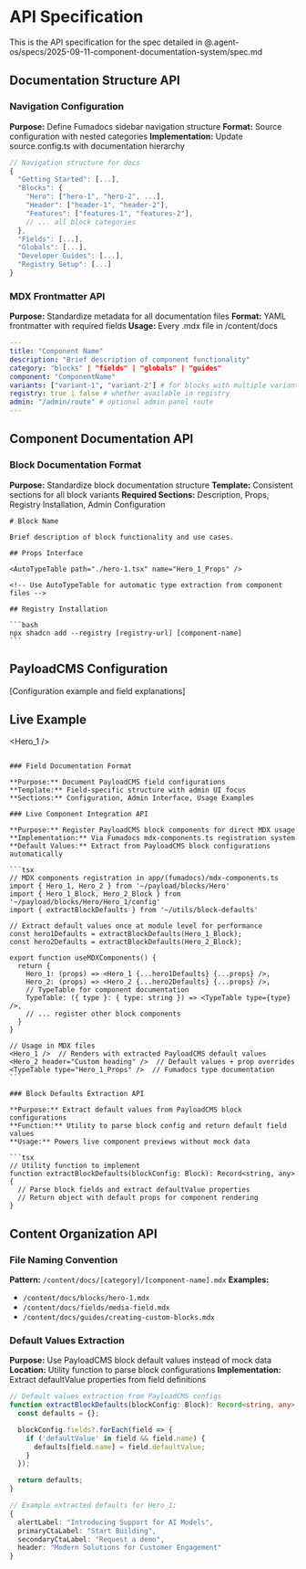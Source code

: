 # API Specification

This is the API specification for the spec detailed in @.agent-os/specs/2025-09-11-component-documentation-system/spec.md

## Documentation Structure API

### Navigation Configuration

**Purpose:** Define Fumadocs sidebar navigation structure
**Format:** Source configuration with nested categories
**Implementation:** Update source.config.ts with documentation hierarchy

```typescript
// Navigation structure for docs
{
  "Getting Started": [...],
  "Blocks": {
    "Hero": ["hero-1", "hero-2", ...],
    "Header": ["header-1", "header-2"],
    "Features": ["features-1", "features-2"],
    // ... all block categories
  },
  "Fields": [...],
  "Globals": [...],
  "Developer Guides": [...],
  "Registry Setup": [...]
}
```

### MDX Frontmatter API

**Purpose:** Standardize metadata for all documentation files
**Format:** YAML frontmatter with required fields
**Usage:** Every .mdx file in /content/docs

```yaml
---
title: "Component Name"
description: "Brief description of component functionality"
category: "blocks" | "fields" | "globals" | "guides"
component: "ComponentName"
variants: ["variant-1", "variant-2"] # for blocks with multiple variants
registry: true | false # whether available in registry
admin: "/admin/route" # optional admin panel route
---
```

## Component Documentation API

### Block Documentation Format

**Purpose:** Standardize block documentation structure
**Template:** Consistent sections for all block variants
**Required Sections:** Description, Props, Registry Installation, Admin Configuration

````mdx
# Block Name

Brief description of block functionality and use cases.

## Props Interface

<AutoTypeTable path="./hero-1.tsx" name="Hero_1_Props" />

<!-- Use AutoTypeTable for automatic type extraction from component files -->

## Registry Installation

```bash
npx shadcn add --registry [registry-url] [component-name]
```
````

## PayloadCMS Configuration

[Configuration example and field explanations]

## Live Example

<Hero_1 /> <!-- Renders with extracted default values passed as props -->

````

### Field Documentation Format

**Purpose:** Document PayloadCMS field configurations
**Template:** Field-specific structure with admin UI focus
**Sections:** Configuration, Admin Interface, Usage Examples

### Live Component Integration API

**Purpose:** Register PayloadCMS block components for direct MDX usage
**Implementation:** Via Fumadocs mdx-components.ts registration system
**Default Values:** Extract from PayloadCMS block configurations automatically

```tsx
// MDX components registration in app/(fumadocs)/mdx-components.ts
import { Hero_1, Hero_2 } from '~/payload/blocks/Hero'
import { Hero_1_Block, Hero_2_Block } from '~/payload/blocks/Hero/Hero_1/config'
import { extractBlockDefaults } from '~/utils/block-defaults'

// Extract default values once at module level for performance
const hero1Defaults = extractBlockDefaults(Hero_1_Block);
const hero2Defaults = extractBlockDefaults(Hero_2_Block);

export function useMDXComponents() {
  return {
    Hero_1: (props) => <Hero_1 {...hero1Defaults} {...props} />,
    Hero_2: (props) => <Hero_2 {...hero2Defaults} {...props} />,
    // TypeTable for component documentation
    TypeTable: ({ type }: { type: string }) => <TypeTable type={type} />,
    // ... register other block components
  }
}

// Usage in MDX files
<Hero_1 />  // Renders with extracted PayloadCMS default values
<Hero_2 header="Custom heading" />  // Default values + prop overrides
<TypeTable type="Hero_1_Props" />  // Fumadocs type documentation
```

### Block Defaults Extraction API

**Purpose:** Extract default values from PayloadCMS block configurations
**Function:** Utility to parse block config and return default field values
**Usage:** Powers live component previews without mock data

```tsx
// Utility function to implement
function extractBlockDefaults(blockConfig: Block): Record<string, any> {
  // Parse block fields and extract defaultValue properties
  // Return object with default props for component rendering
}
````

## Content Organization API

### File Naming Convention

**Pattern:** `/content/docs/[category]/[component-name].mdx`
**Examples:**

- `/content/docs/blocks/hero-1.mdx`
- `/content/docs/fields/media-field.mdx`
- `/content/docs/guides/creating-custom-blocks.mdx`

### Default Values Extraction

**Purpose:** Use PayloadCMS block default values instead of mock data
**Location:** Utility function to parse block configurations
**Implementation:** Extract defaultValue properties from field definitions

```typescript
// Default values extraction from PayloadCMS configs
function extractBlockDefaults(blockConfig: Block): Record<string, any> {
  const defaults = {};

  blockConfig.fields?.forEach(field => {
    if ('defaultValue' in field && field.name) {
      defaults[field.name] = field.defaultValue;
    }
  });

  return defaults;
}

// Example extracted defaults for Hero_1:
{
  alertLabel: "Introducing Support for AI Models",
  primaryCtaLabel: "Start Building",
  secondaryCtaLabel: "Request a demo",
  header: "Modern Solutions for Customer Engagement"
}
```
